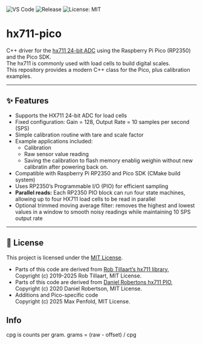 ![VS Code](https://img.shields.io/badge/VS%20Code-Raspberry%20Pi%20Extension-blue?logo=visualstudiocode)
![Release](https://img.shields.io/badge/release-v0.1.0-blue.svg)
![License: MIT](https://img.shields.io/badge/license-MIT-green.svg)

# hx711-pico

C++ driver for the [hx711 24-bit ADC](https://www.mouser.com/datasheet/2/813/hx711_english-1022875.pdf) using the Raspberry Pi Pico (RP2350) and the Pico SDK.  
The hx711 is commonly used with load cells to build digital scales.  
This repository provides a modern C++ class for the Pico, plus calibration examples.

---

## ✨ Features
- Supports the HX711 24-bit ADC for load cells
- Fixed configuration: Gain = 128, Output Rate = 10 samples per second (SPS)
- Simple calibration routine with tare and scale factor
- Example applications included:
  - Calibration
  - Raw sensor value reading
  - Saving the calibration to flash memory
    enablig weighin without new calibratin after powering back on.
- Compatible with Raspberry Pi RP2350 and Pico SDK (CMake build system)
- Uses RP2350’s Programmable I/O (PIO) for efficient sampling
- **Parallel reads:** Each RP2350 PIO block can run four state machines, 
  allowing up to four HX711 load cells to be read in parallel
- Optional trimmed moving average filter: removes the highest and lowest values in a window to smooth noisy readings while maintaining 10 SPS output rate

---

## 📜 License

This project is licensed under the [MIT License](LICENSE).

- Parts of this code are derived from [Rob Tillaart’s hx711 library](https://github.com/RobTillaart/hx711),  
  Copyright (c) 2019-2025 Rob Tillaart, MIT License.
- Parts of this code are derived from [Daniel Robertons hx711 PIO](https://github.com/endail/hx711),  
  Copyright (c) 2020 Daniel Robertson, MIT License.
- Additions and Pico-specific code  
  Copyright (c) 2025 Max Penfold, MIT License.

## Info
cpg is counts per gram.
  grams = (raw - offset) / cpg

